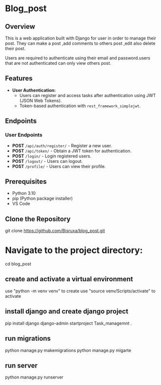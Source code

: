 # Blog_post 
## Overview
This is a web application built with Django for user in order to manage their post. They can make a post ,add comments to others post ,edit also delete their post.

Users are required to authenticate using their email and password.users that are not authenticated can only view others post.

## Features
- **User Authentication:**
  - Users can register and access tasks after authentication using JWT (JSON Web Tokens).
  - Token-based authentication with `rest_framework_simplejwt`.
  
## Endpoints
### User Endpoints
- **POST** `/api/auth/register/` - Register a new user.
- **POST** `/api/token/` - Obtain a JWT token for authentication.
- **POST** `/login/` - Login registered users.
- **POST** `/logout/` - Users can logout.
- **POST** `/profile/` - Users can view their profile.
## Prerequisites
- Python 3.10 
- pip (Python package installer)
- VS Code
## Clone the Repository
git clone https://github.com/Bisruxa/blog_post.git
# Navigate to the project directory: 
cd blog_post
## create and activate a virtual environment
use "python -m venv venv" to create
use "source venv/Scripts/activate" to activate 
## install django and create django project 
pip install django 
django-admin startproject Task_managemnt . 
## run migrations
python manage.py makemigrations
python manage.py migarte
## run server
python manage.py runserver
